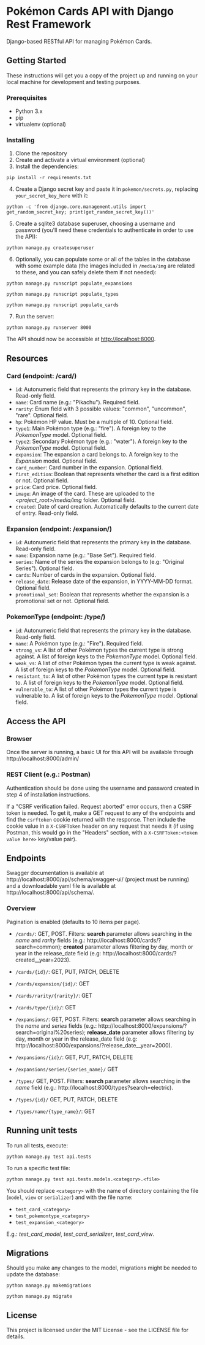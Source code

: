 Pokémon Cards API with Django Rest Framework 
==================

Django-based RESTful API for managing Pokémon Cards.



Getting Started
---------------

These instructions will get you a copy of the project up and running on your local machine for development and testing 
purposes.

### Prerequisites

-   Python 3.x
-   pip
-   virtualenv (optional)

### Installing

1.  Clone the repository
2.  Create and activate a virtual environment (optional)
3.  Install the dependencies:

`pip install -r requirements.txt`

4.  Create a Django secret key and paste it in `pokemon/secrets.py`, replacing `your_secret_key_here` with it: 

`python -c 'from django.core.management.utils import get_random_secret_key; print(get_random_secret_key())'`


5.  Create a sqlite3 database superuser, choosing a username and password (you'll need these credentials to 
authenticate in order to use the API):

`python manage.py createsuperuser`

6.  Optionally, you can populate some or all of the tables in the database with some example data (the images included 
in `/media/img` are related to these, and you can safely delete them if not needed):

`python manage.py runscript populate_expansions`

`python manage.py runscript populate_types`

`python manage.py runscript populate_cards`

7. Run the server:

`python manage.py runserver 8000`

The API should now be accessible at <http://localhost:8000>.



Resources
--------

### Card (endpoint: /card/)

* `id`: Autonumeric field that represents the primary key in the database. Read-only field.
* `name`: Card name (e.g.: "Pikachu"). Required field.
* `rarity`: Enum field with 3 possible values: "common", "uncommon", "rare". Optional field.
* `hp`: Pokémon HP value. Must be a multiple of 10. Optional field.
* `type1`: Main Pokémon type (e.g.: "fire"). A foreign key to the *PokemonType* model. Optional field. 
* `type2`: Secondary Pokémon type (e.g.: "water"). A foreign key to the *PokemonType* model. Optional field.
* `expansion`: The expansion a card belongs to. A foreign key to the *Expansion* model. Optional field.
* `card_number`: Card number in the expansion. Optional field.
* `first_edition`: Boolean that represents whether the card is a first edition or not. Optional field.
* `price`: Card price. Optional field.
* `image`: An image of the card. These are uploaded to the *<project_root>/media/img* folder. Optional field.
* `created`: Date of card creation. Automatically defaults to the current date of entry. Read-only field.

### Expansion (endpoint: /expansion/)

* `id`: Autonumeric field that represents the primary key in the database. Read-only field.
* `name`: Expansion name (e.g.: "Base Set"). Required field.
* `series`: Name of the series the expansion belongs to (e.g: "Original Series"). Optional field.
* `cards`: Number of cards in the expansion. Optional field.
* `release_date`: Release date of the expansion, in YYYY-MM-DD format. Optional field.
* `promotional_set`: Boolean that represents whether the expansion is a promotional set or not. Optional field.

### PokemonType (endpoint: /type/)

* `id`: Autonumeric field that represents the primary key in the database. Read-only field.
* `name`: A Pokémon type (e.g.: "Fire"). Required field.
* `strong_vs`: A list of other Pokémon types the current type is strong against. A list of foreign keys to the
*PokemonType* model. Optional field.
* `weak_vs`: A list of other Pokémon types the current type is weak against. A list of foreign keys to the *PokemonType*
model. Optional field.
* `resistant_to`: A list of other Pokémon types the current type is resistant to. A list of foreign keys to the 
*PokemonType* model. Optional field. 
* `vulnerable_to`:  A list of other Pokémon types the current type is vulnerable to. A list of foreign keys to the 
*PokemonType* model. Optional field. 



Access the API
--------------

### Browser

Once the server is running, a basic UI for this API will be available through http://localhost:8000/admin/



### REST Client (e.g.: Postman)

Authentication should be done using the username and password created in step 4 of installation instructions.

If a "CSRF verification failed. Request aborted" error occurs, then a CSRF token is needed. To get it, make a GET 
request to any of the endpoints and find the `csrftoken` cookie returned with the response. Then include the cookie 
value in a `X-CSRFToken` header on any request that needs it (if using Postman, this would go in the "Headers" section,
with a `X-CSRFToken:<token value here>` key/value pair).



Endpoints
---------

Swagger documentation is available at http://localhost:8000/api/schema/swagger-ui/ (project must be running) and a 
downloadable yaml file is available at http://localhost:8000/api/schema/.

### Overview

Pagination is enabled (defaults to 10 items per page).

* `/cards/`: GET, POST. Filters: **search** parameter allows searching in the *name* and *rarity* fields (e.g.: 
http://localhost:8000/cards/?search=common); **created** parameter allows filtering by day, month or year in the
release_date field (e.g: http://localhost:8000/cards/?created__year=2023).

* `/cards/{id}/`: GET, PUT, PATCH, DELETE

* `/cards/expansion/{id}/`: GET

* `/cards/rarity/{rarity}/`: GET

* `/cards/type/{id}/`: GET

* `/expansions/`: GET, POST. Filters: **search** parameter allows searching in the *name* and *series* fields (e.g.: 
http://localhost:8000/expansions/?search=original%20series); **release_date** parameter allows filtering by day, month or year in the
release_date field (e.g: http://localhost:8000/expansions/?release_date__year=2000).

* `/expansions/{id}/`: GET, PUT, PATCH, DELETE

* `/expansions/series/{series_name}/` GET

* `/types/` GET, POST. Filters: **search** parameter allows searching in the *name* field (e.g.: 
http://localhost:8000/types?search=electric).

* `/types/{id}/` GET, PUT, PATCH, DELETE

* `/types/name/{type_name}/`: GET



Running unit tests
-----------------

To run all tests, execute:

`python manage.py test api.tests`

To run a specific test file:

`python manage.py test api.tests.models.<category>.<file>`

You should replace `<category>` with the name of directory containing the file (`model`, `view` or `serializer`) and 
<file> with the file name:
* `test_card_<category>`
* `test_pokemontype_<category>`
* `test_expansion_<category>`

E.g.: *test_card_model*, *test_card_serializer*, *test_card_view*.



Migrations
----------

Should you make any changes to the model, migrations might be needed to update the database:

`python manage.py makemigrations`

`python manage.py migrate`



License
----------

This project is licensed under the MIT License - see the LICENSE file for details.